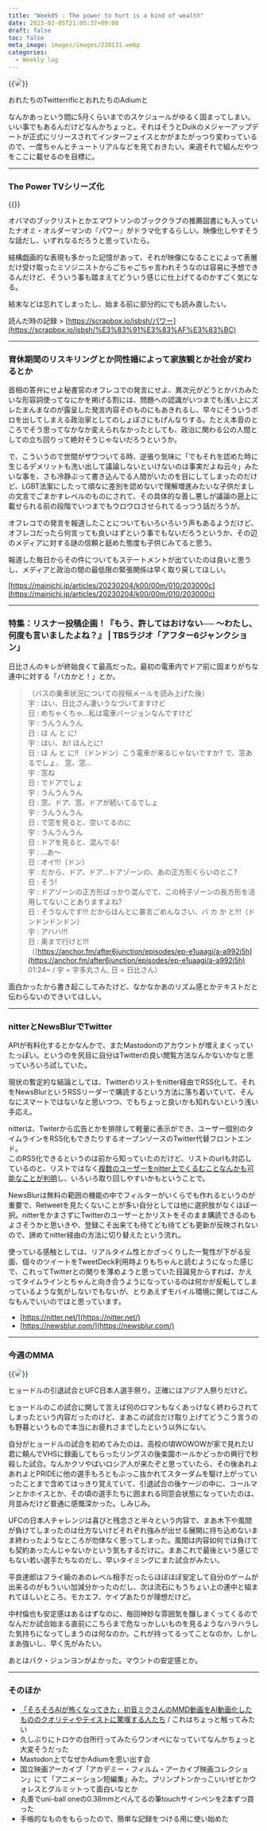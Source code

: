 ```yaml
---
title: "Week05 : The power to hurt is a kind of wealth"
date: 2023-02-05T21:05:37+09:00
draft: false
toc: false
meta_image: images/images/230131.webp
categories:
  - Weekly log 
---
```


{{<image src="/images/images/230131.webp" style="border-radius: 10px;">}}

おれたちのTwitterrificとおれたちのAdiumと

なんかあっという間に5月くらいまでのスケジュールがゆるく固まってしまい。いい事でもあるんだけどなんかちょっと。それはそうとDuikのメジャーアップデートが正式にリリースされてインターフェイスとかがまたがっつり変わっているので、一度ちゃんとチュートリアルなどを見ておきたい。来週それで組んだやつをここに載せるのを目標に。

<!--more-->

---

### The Power TVシリーズ化

{{<youtube ax1TJngN90w>}}

オバマのブックリストとかエマワトソンのブッククラブの推薦図書にも入っていたナオミ・オルダーマンの『パワー』がドラマ化するらしい。映像化しやすそうな話だし、いずれなるだろうと思っていたら。

結構戯画的な表現も多かった記憶があって、それが映像になることによって表層だけ受け取ったミソジニストからごちゃごちゃ言われそうなのは容易に予想できるんだけど、そういう事も踏まえてどういう感じに仕上げてるのかすごく気になる。

結末などは忘れてしまったし、始まる前に部分的にでも読み直したい。

読んだ時の記録 >  [https://scrapbox.io/isbsh/パワー](https://scrapbox.io/isbsh/%E3%83%91%E3%83%AF%E3%83%BC) 

---

### 育休期間のリスキリングとか同性婚によって家族観とか社会が変わるとか

首相の答弁にせよ秘書官のオフレコでの発言にせよ、異次元がどうとかバカみたいな形容詞使ってなにかを掲げる割には、問題への認識がいつまでも浅い上にズレたまんまなのが露呈した発言内容そのものにもあきれるし、早々にそういうボロを出してしまえる政治家としてのしょぼさにもげんなりする。たとえ本音のところでそう思ってなかなか変えられなかったとしても、政治に関わる公の人間としての立ち回りって絶対そうじゃないだろうというか。

で、こういうので世間がザワついてる時、逆張り気味に「でもそれを認めた時に生じるデメリットも洗い出して議論しないといけないのは事実だよね云々」みたいな事を、さも冷静ぶって書き込んでる人間がいたのを目にしてしまったのだけど、LGBT法案にしたって頑なに差別を認めないで理解増進みたいな子供だましの文言でごまかすレベルのものにされて、その具体的な善し悪しが議論の遡上に載せられる前の段階でいつまでもウロウロさせられてるっつう話だろうが。

オフレコでの発言を報道したことについてもいろいろいう声もあるようだけど、オフレコだったら何言っても良いはずという事でもないだろうというか、その辺のメディアに対する謎の信頼と舐めた態度も子供じみてると思う。

報道した毎日からその件についてもステートメントが出ていたのは良いと思うし、メディアと政治の間の最低限の緊張関係は早く取り戻してほしい。

[https://mainichi.jp/articles/20230204/k00/00m/010/203000c](https://mainichi.jp/articles/20230204/k00/00m/010/203000c)

---

### 特集：リスナー投稿企画！『もう、許してはおけない── 〜わたし、何度も言いましたよね？』 | TBSラジオ「アフター6ジャンクション」

日比さんのキレが終始良くて最高だった。最初の電車内でドア前に固まりがちな連中に対する「バカかと！」とか。

> （バスの乗車状況についての投稿メールを読み上げた後）  
> 宇 : はい、日比さん凄いうなづいてますけど  
> 日 : めちゃくちゃ…私は電車バージョンなんですけど  
> 宇 : うんうんうん  
> 日 : ほ ん と に!  
> 宇 : はい、お! ほんとに!  
> 日 : ほ ん と に!! （ドンドン）こう電車が来るじゃないですか? で、窓あるでしょ、 窓、窓…  
> 宇 : 窓ね  
> 日 : でドアでしょ  
> 宇 : うんうんうん  
> 日 : 窓、ドア、窓、ドアが続いてるでしょ  
> 宇 : うんうんうん  
> 日 : で窓を見ると、空いてるのに  
> 宇 : うんうんうん  
> 日 : ドアを見ると、混んでる!  
> 宇 : …あ～  
> 日 : オイ!!!（ドン）  
> 宇 : だから、ドア、ドア…ドアゾーンの、あの正方形くらいのとこ?  
> 日 : そう!  
> 宇 : ドアゾーンの正方形ばっかり混んでて、この椅子ゾーンの長方形を活用してないことありますよね?  
> 日 : そうなんです!!! だからほんとに暴言ごめんなさい、バ カ か と!!!（ドンドンドンドン）  
> 宇 : アハハ!!!  
> 日 : 奥まで行けと!!!  
（[https://anchor.fm/after6junction/episodes/ep-e1uaagj/a-a992j5h](https://anchor.fm/after6junction/episodes/ep-e1uaagj/a-a992j5h) 01:24~ / 宇 = 宇多丸さん, 日 = 日比さん）
> 

面白かったから書き起こしてみたけど、なかなかあのリズム感とかテキストだと伝わらないのできいてほしい。

---

### nitterとNewsBlurでTwitter

APIが有料化するとかなんかで、またMastodonのアカウントが増えまくっていたっぽい。というのを尻目に自分はTwitterの良い閲覧方法なんかないかなと思っていろいろ試していた。

現状の暫定的な結論としては、Twitterのリストをnitter経由でRSS化して、それをNewsBlurというRSSリーダーで購読するという方法に落ち着いていて、そんなにスマートではないなと思いつつ、でもちょっと良いかも知れないという浅い手応え。

nitterは、Twiterから広告とかを排除して軽量に表示ができ、ユーザー個別のタイムラインをRSS化もできたりするオープンソースのTwitter代替フロントエンド。  
このRSS化できるというのは前から知っていたのだけど、リストのurlも対応しているのと、リストではなく[複数のユーザーをnitter上でくるむことなんかも可能なことが判明](https://www.reddit.com/r/privacytoolsIO/comments/g9hyza/comment/fotjqpo/?context=3)し、いろいろ取り回しやすいかもということで。

NewsBlurは無料の範囲の機能の中でフィルターがいくらでも作れるというのが重要で、Retweetを見たくないことが多い自分としては他に選択肢がなくほぼ一択。nitterをかまさずにTwitterのユーザーとかリストをそのまま購読できるのもよさそうかと思いきや、登録こそ出来ても待てども待てども更新が反映されないので、諦めてnitter経由の方法に切り替えたという流れ。

使っている感触としては、リアルタイム性とかざっくりした一覧性が下がる反面、個々のツイートをTweetDeck利用時よりもちゃんと読むようになった感じで、これってTwitterとの関りを薄めようと思っていた目論見からすれば、かえってタイムラインとちゃんと向き合うようになっているのは何かが反転してしまっているような気がしないでもないが、とりあえずモバイル環境に関してはこんなもんでいいのではと思っています。

- [https://nitter.net/](https://nitter.net/)
- [https://newsblur.com/](https://newsblur.com/)

---

### 今週のMMA

{{<image src="/images/2023/0205_fedor.webp" style="border-radius: 10px;">}}

ヒョードルの引退試合とUFC日本人選手祭り。正確にはアジア人祭りだけど。

ヒョードルのこの試合に関して言えば何のロマンもなくあっけなく終わらされてしまったという内容だったのけど、まあこの試合だけ取り上げてどうこう言うのも野暮というもので本当にお疲れさまでしたという以外にない。

自分がヒョードルの試合を初めてみたのは、高校の頃WOWOWが家で見れたU君に頼んでVHSに録画してもらったリングスの後楽園ホールかどっかの興行で秒殺した試合。なんかクソやばいロシア人が来たぞと思っていたら、その後あれよあれよとPRIDEに他の選手もろともぶっこ抜かれてスターダムを駆け上がっていったことまで含めてはっきり覚えていて、引退試合の後ケージの中に、コールマンとかホイスとか、その頃の選手たちに囲まれる同窓会状態になっていたのは、月並みだけど普通に感慨深かった。しみじみ。

UFCの日本人チャレンジは喜びと残念さと半々という内容で、まあ木下や風間が負けてしまったのは仕方ないけどそれぞれ強みが出せる展開に持ち込めないまま終わったようなところが勿体なく思ってしまった。風間は内容如何では負けても契約あったんじゃないかという気もするだけに。まあこれで最後という感じでもない若い選手たちなのだし、早いタイミングにまた試合がみたい。

平良達郎はフライ級のあのレベル相手だったらほぼほぼ安定して自分のゲームが出来るのがもういい加減分かったのだし、次は流石にもうちょい上の連中と組まれてほしいところ。モカエフ、ケイプあたりが理想だけど。

中村倫也も安定感はあるはずなのに、毎回神妙な雰囲気を醸しまくってくるのでなんだか試合始まる直前にこちらまで危なっかしいものを見るようなハラハラした気持ちになってしまうのは何なのか。これが持ってるってことなのか。しかしまあ強いし、早く先がみたい。

あとはパク・ジュンヨンがよかった。マウントの安定感とか。

---

### そのほか

- [「そろそろAIが怖くなってきた」初音ミクさんのMMD動画をAI動画化したもののクオリティやテイストに驚嘆する人たち](https://togetter.com/li/2067260) / これはちょっと触ってみたい
- 久しぶりにトロケの台所行ってみたらワンオペになっていてなんかちょっと大変そうだった
- Mastodon上でなぜかAdiumを思い出す会
- 国立映画アーカイブ「アカデミー・フィルム・アーカイブ映画コレクション」にて「アニメーション短編集」みた。プリンプトンかっこいいぜとかウォレスとグルミットって面白いなとか
- 丸善でuni-ball oneの0.38mmとぺんてるの筆touchサインペンを2本ずつ買った
- 手帳的なものをもらったので、簡単な記録をつける用に使い始めた
